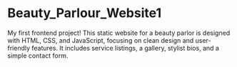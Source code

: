 # Beauty_Parlour_Website1
My first frontend project! This static website for a beauty parlor is designed with HTML, CSS, and JavaScript, focusing on clean design and user-friendly features. It includes service listings, a gallery, stylist bios, and a simple contact form.
